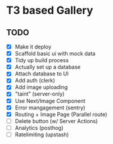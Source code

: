 # T3 based Gallery

## TODO

- [x] Make it deploy
- [x] Scaffold basic ui with mock data
- [x] Tidy up build process
- [x] Actually set up a database
- [x] Attach database to UI
- [x] Add auth (clerk)
- [x] Add image uploading
- [x] "taint" (server-only)
- [x] Use Next/Image Component
- [x] Error mangagement (sentry)
- [x] Routing + Image Page (Parallel route)
- [ ] Delete button (w/ Server Actions)
- [ ] Analytics (posthog)
- [ ] Ratelimiting (upstash)
